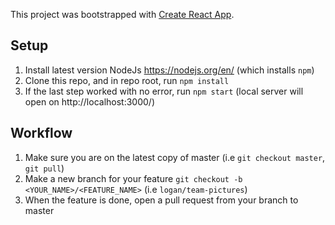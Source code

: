 This project was bootstrapped with [Create React App](https://github.com/facebook/create-react-app).

## Setup

1. Install latest version NodeJs https://nodejs.org/en/ (which installs `npm`)
2. Clone this repo, and in repo root, run `npm install`
3. If the last step worked with no error, run `npm start` (local server will open on http://localhost:3000/)

## Workflow

1. Make sure you are on the latest copy of master (i.e `git checkout master`, `git pull`)
2. Make a new branch for your feature `git checkout -b <YOUR_NAME>/<FEATURE_NAME>` (i.e `logan/team-pictures`)
3. When the feature is done, open a pull request from your branch to master

